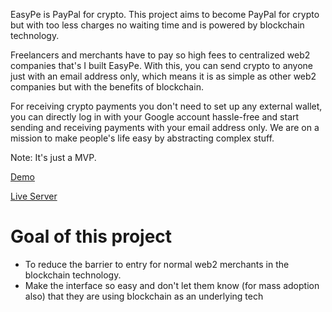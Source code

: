 
EasyPe is PayPal for crypto. This project aims to become PayPal for crypto but with too less charges no waiting time and is powered by blockchain technology.

Freelancers and merchants have to pay so high fees to centralized web2 companies that's I built EasyPe. With this, you can send crypto to anyone just with an email address only, which means it is as simple as other web2 companies but with the benefits of blockchain.

For receiving crypto payments you don't need to set up any external wallet, you can directly log in with your Google account hassle-free and start sending and receiving payments with your email address only. We are on a mission to make people's life easy by abstracting complex stuff.

Note: It's just a MVP. 

[Demo](https://ethglobal.com/showcase/easype-waujz)

[Live Server](https://easy-pe.vercel.app/)


# Goal of this project

- To reduce the barrier to entry for normal web2 merchants in the blockchain technology.
- Make the interface so easy and don't let them know (for mass adoption also) that they are using blockchain as an underlying tech
